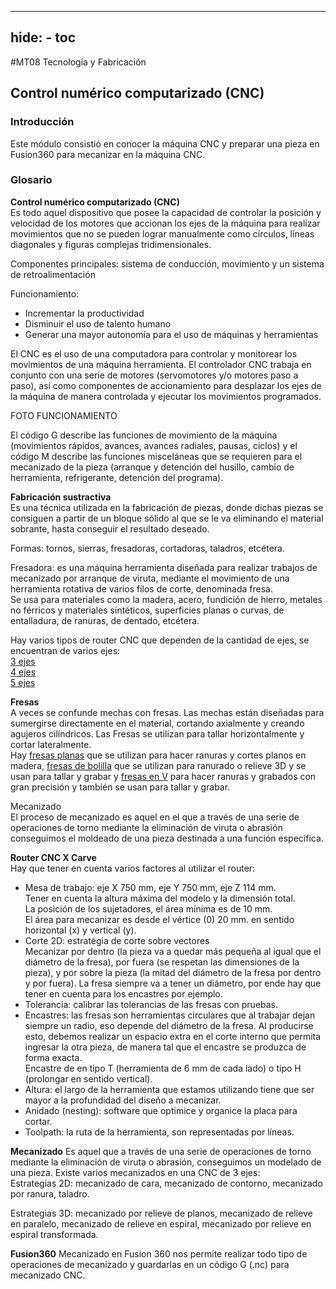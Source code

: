 
---
hide:
    - toc
---

#MT08 Tecnología y Fabricación 

## **Control numérico computarizado (CNC)**

### **Introducción**

Este módulo consistió en conocer la máquina CNC y preparar una pieza en Fusion360 para mecanizar en la máquina CNC. 

### **Glosario**

**Control numérico computarizado (CNC)** <br>
Es todo aquel dispositivo que posee la capacidad de controlar la posición y velocidad de los motores que accionan los ejes de la máquina para realizar movimientos que no se pueden lograr manualmente como círculos, líneas diagonales y figuras complejas tridimensionales. 

Componentes principales: sistema de conducción, movimiento y un sistema de retroalimentación 

Funcionamiento: <br>
- Incrementar la productividad  <br>
- Disminuir el uso de talento humano  <br>
- Generar una mayor autonomía para el uso de máquinas y herramientas

El CNC es el uso de una computadora para controlar y monitorear los movimientos de una máquina herramienta. 
El controlador CNC trabaja en conjunto con una serie de motores (servomotores y/o motores paso a paso), así como componentes de accionamiento para desplazar los ejes de la máquina de manera controlada y ejecutar los movimientos programados. 

FOTO FUNCIONAMIENTO

El código G describe las funciones de movimiento de la máquina (movimientos rápidos, avances, avances radiales, pausas, ciclos) y el código M describe las funciones misceláneas que se requieren para el mecanizado de la pieza (arranque y detención del husillo, cambio de herramienta, refrigerante, detención del programa). 

**Fabricación sustractiva** <br>
Es una técnica utilizada en la fabricación de piezas, donde dichas piezas se consiguen a partir de un bloque sólido al que se le va eliminando el material sobrante, hasta conseguir el resultado deseado. 

Formas: tornos, sierras, fresadoras, cortadoras, taladros, etcétera. 

Fresadora: es una máquina herramienta diseñada para realizar trabajos de mecanizado por arranque de viruta, mediante el movimiento de una herramienta rotativa de varios filos de corte, denominada fresa. <br>
Se usa para materiales como la madera, acero, fundición de hierro, metales no férricos y materiales sintéticos, superficies planas o curvas, de entalladura, de ranuras, de dentado, etcétera. 

Hay varios tipos de router CNC que dependen de la cantidad de ejes, se encuentran de varios ejes: <br>
[3 ejes](https://www.youtube.com/watch?v=lcWn4VEjaio) <br>
[4 ejes](https://www.youtube.com/watch?time_continue=64&v=QC90mruG-bY&embeds_referring_euri=https%3A%2F%2Fedu2.utec.edu.uy%2F&embeds_referring_origin=https%3A%2F%2Fedu2.utec.edu.uy&source_ve_path=NzY3NTg) <br>
[5 ejes](https://www.youtube.com/watch?v=3VzSk1iOE8Q)

**Fresas** <br>
A veces se confunde mechas con fresas. Las mechas están diseñadas para sumergirse directamente en el material, cortando axialmente y creando agujeros cilíndricos. Las Fresas se utilizan para tallar horizontalmente y cortar lateralmente.  <br>
Hay [fresas planas](https://www.youtube.com/watch?v=MJhGBDVPnQc) que se utilizan para hacer ranuras y cortes planos en madera, [fresas de bolilla](https://www.youtube.com/watch?v=FFJyN3hzcSk) que se utilizan para ranurado o relieve 3D y se usan para tallar y grabar y [fresas en V](https://www.youtube.com/watch?v=zFCzYww1Cj0) para hacer ranuras y grabados con gran precisión y también se usan para tallar y grabar. 

Mecanizado  <br>
El proceso de mecanizado es aquel en el que a través de una serie de operaciones de torno mediante la eliminación de viruta o abrasión conseguimos el moldeado de una pieza destinada a una función específica. 

**Router CNC X Carve** <br>
Hay que tener en cuenta varios factores al utilizar el router: <br>
- Mesa de trabajo: eje X 750 mm, eje Y 750 mm, eje Z 114 mm.  <br>
Tener en cuenta la altura máxima del modelo y la dimensión total. <br>
La posición de los sujetadores, el área mínima es de 10 mm.  <br> El área para mecanizar es desde el vértice (0) 20 mm. en sentido horizontal (x) y vertical (y).  <br>
- Corte 2D: estratégia de corte sobre vectores  <br>
Mecanizar por dentro (la pieza va a quedar más pequeña al igual que el diámetro de la fresa), por fuera (se respetan las dimensiones de la pieza), y por sobre la pieza (la mitad del diámetro de la fresa por dentro y por fuera). La fresa siempre va a tener un diámetro, por ende hay que tener en cuenta para los encastres por ejemplo. <br>
- Tolerancia: calibrar las tolerancias de las fresas con pruebas.<br>
- Encastres: las fresas son herramientas circulares que al trabajar dejan siempre un
radio, eso depende del diámetro de la fresa. Al producirse esto, debemos realizar un espacio extra en el corte interno que permita ingresar la otra pieza, de manera tal que el encastre se produzca de forma exacta.  <br>
Encastre de en tipo T (herramienta de 6 mm de cada lado) o tipo H (prolongar en sentido vertical).  <br>
- Altura: el largo de la herramienta que estamos utilizando tiene que ser mayor a la profundidad del diseño a mecanizar. <br>
- Anidado (nesting): software que optimice y organice la placa para cortar. <br>
- Toolpath: la ruta de la herramienta, son representadas por líneas.

**Mecanizado**
Es aquel que a través de una serie de operaciones de torno mediante la eliminación de viruta o abrasión, conseguimos un modelado de una pieza.
Existe varios mecanizados en una CNC de 3 ejes: <br>
Estrategias 2D: mecanizado de cara, mecanizado de contorno, mecanizado por ranura, taladro.<br>

Estrategias 3D: mecanizado por relieve de planos, mecanizado de relieve en paralelo, mecanizado de relieve en espiral, mecanizado por relieve en espiral transformada. 

**Fusion360**
Mecanizado en Fusion 360 nos permite realizar todo tipo de operaciones de mecanizado y guardarlas en un código G (.nc) para mecanizado CNC. 


